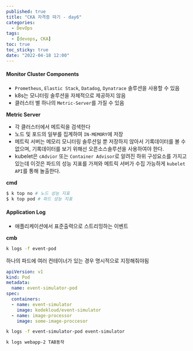 ```yaml
---
published: true
title: "CKA 자격증 따기 - day6"
categories:
  - DevOps
tags:
  - [devops, CKA]
toc: true
toc_sticky: true
date: "2022-04-18 12:00"
---
```


#### Monitor Cluster Components

* `Prometheus`, `Elastic Stack`, `Datadog`, `Dynatrace` 솔루션을 사용할 수 있음
* k8s는 모니터링 솔루션을 자체적으로 제공하지 않음
* 클러스터 별 하나의 `Metric-Server`를 가질 수 있음

**Metric Server**

* 각 클러스터에서 메트릭을 검색한다
* 노드 및 포드의 일부를 집계하여 `IN-MEMORY`에 저장
* 메트릭 서버는 메모리 모니터링 솔루션일 뿐 저장하지 않아서 기록데이터를 볼 수 없으며, 기록데이터를 보기 위해선 오픈소스솔루션을 사용하여야 한다.
* kubelet은 `cAdvior` 또는 `Container Advisor`로 알려진 하위 구성요소를 가지고 있는데 이것은 파드의 성능 지표를 가져와 메트릭 서버가 수집 가능하게 `kubelet API`를 통해 놀출한다.

**cmd**

```bash
$ k top no # 노드 성능 지표
$ k top pod # 파드 성능 지표
```

#### Application Log

* 애플리케이션에서 표준출력으로 스트리밍하는 이벤트

**cmb**

```bash
k logs -f event-pod
```

하나의 파드에 여러 컨테이너가 있는 경우 명시적으로 지정해줘야됨

```yaml
apiVersion: v1
kind: Pod
metadata:
  name: event-simulator-pod
spec:
  containers:
  - name: event-simulator
    image: kodekloud/event-simulator
  - name: image-processor
    image: some-image-proccesor
```

```bash
k logs -f event-simulator-pod event-simulator
```

```bash
k logs webapp-2 TAB동작
```
